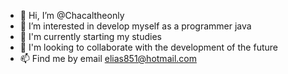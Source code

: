 - 👋 Hi, I’m @Chacaltheonly 
- 👀 I’m interested in develop myself as a programmer java
- 🌱 I'm currently starting my studies
- 💞️ I'm looking to collaborate with the development of the future
- 📫 Find me by email elias851@hotmail.com

<!---
Chacaltheonly/Chacaltheonly is a ✨ special ✨ repository because its `README.md` (this file) appears on your GitHub profile.
You can click the Preview link to take a look at your changes.
--->
